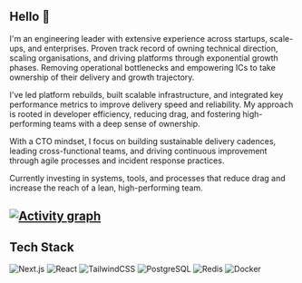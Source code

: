 ## Hello 👋

<!-- WIDGET_START -->

I'm an engineering leader with extensive experience across startups, scale-ups, and enterprises. Proven track record of owning technical direction, scaling organisations, and driving platforms through exponential growth phases. Removing operational bottlenecks and empowering ICs to take ownership of their delivery and growth trajectory.

I've led platform rebuilds, built scalable infrastructure, and integrated key performance metrics to improve delivery speed and reliability. My approach is rooted in developer efficiency, reducing drag, and fostering high-performing teams with a deep sense of ownership.

With a CTO mindset, I focus on building sustainable delivery cadences, leading cross-functional teams, and driving continuous improvement through agile processes and incident response practices. 

Currently investing in systems, tools, and processes that reduce drag and increase the reach of a lean, high-performing team.

[![Activity graph](https://github-readme-activity-graph.vercel.app/graph?username=dr7034&theme=dracula)](https://github.com/ashutosh00710/github-readme-activity-graph)
---

## Tech Stack

![Next.js](https://img.shields.io/badge/Next.js-000000?style=for-the-badge&logo=nextdotjs&logoColor=white)
![React](https://img.shields.io/badge/React-20232A?style=for-the-badge&logo=react&logoColor=61DAFB)
![TailwindCSS](https://img.shields.io/badge/Tailwind-06B6D4?style=for-the-badge&logo=tailwindcss&logoColor=white)
![PostgreSQL](https://img.shields.io/badge/PostgreSQL-336791?style=for-the-badge&logo=postgresql&logoColor=white)
![Redis](https://img.shields.io/badge/Redis-DC382D?style=for-the-badge&logo=redis&logoColor=white)
![Docker](https://img.shields.io/badge/Docker-2496ED?style=for-the-badge&logo=docker&logoColor=white)


<!-- WIDGET_END -->
